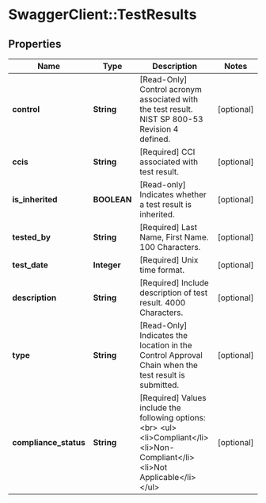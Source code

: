 # SwaggerClient::TestResults

## Properties
Name | Type | Description | Notes
------------ | ------------- | ------------- | -------------
**control** | **String** | [Read-Only] Control acronym associated with the test result. NIST SP 800-53 Revision 4 defined. | [optional] 
**ccis** | **String** | [Required] CCI associated with test result. | [optional] 
**is_inherited** | **BOOLEAN** | [Read-only] Indicates whether a test result is inherited. | [optional] 
**tested_by** | **String** | [Required] Last Name, First Name. 100 Characters. | [optional] 
**test_date** | **Integer** | [Required] Unix time format. | [optional] 
**description** | **String** | [Required] Include description of test result. 4000 Characters. | [optional] 
**type** | **String** | [Read-Only] Indicates the location in the Control Approval Chain when the test result is submitted. | [optional] 
**compliance_status** | **String** | [Required] Values include the following options:&lt;br&gt; &lt;ul&gt;   &lt;li&gt;Compliant&lt;/li&gt;   &lt;li&gt;Non-Compliant&lt;/li&gt;   &lt;li&gt;Not Applicable&lt;/li&gt; &lt;/ul&gt;         | [optional] 

